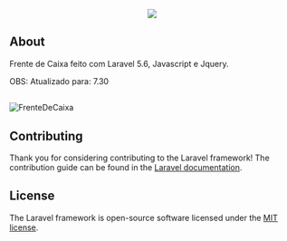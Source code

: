 <p align="center"><img src="https://laravel.com/assets/img/components/logo-laravel.svg"></p>



## About
Frente de Caixa feito com Laravel 5.6, Javascript e Jquery.

OBS: Atualizado para: 7.30

##
![FrenteDeCaixa](https://i.imgur.com/GHoUdgd.png)


## Contributing
Thank you for considering contributing to the Laravel framework! The contribution guide can be found in the [Laravel documentation](https://laravel.com/docs/contributions).



## License

The Laravel framework is open-source software licensed under the [MIT license](https://opensource.org/licenses/MIT).
